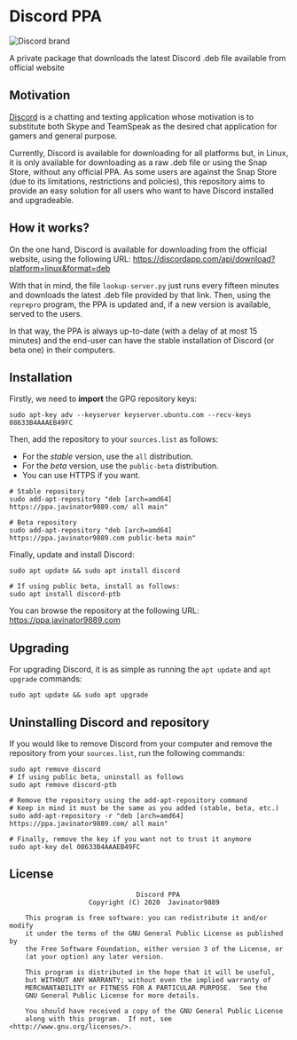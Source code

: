 # Discord PPA
![Discord brand](https://indiemegabooth.com/wp-cargo/uploads/2018/03/Discord-LogoWordmark-Black.png)

A private package that downloads the latest Discord .deb file available from official website

## Motivation

[Discord](https://discordapp.com/) is a chatting and texting application
whose motivation is to substitute both Skype and TeamSpeak as the desired 
chat application for gamers and general purpose.

Currently, Discord is available for downloading for all platforms but, in
Linux, it is only available for downloading as a raw .deb file or using
the Snap Store, without any official PPA. As some users are against the
Snap Store (due to its limitations, restrictions and policies), this 
repository aims to provide an easy solution for all users who want to have
Discord installed and upgradeable.

## How it works?

On the one hand, Discord is available for downloading from the official
website, using the following URL: 
https://discordapp.com/api/download?platform=linux&format=deb

With that in mind, the file `lookup-server.py` just runs every fifteen
minutes and downloads the latest .deb file provided by that link. Then, 
using the `reprepro` program, the PPA is updated and, if a new version is
available, served to the users.

In that way, the PPA is always up-to-date (with a delay of at most 15
minutes) and the end-user can have the stable installation of Discord
(or beta one) in their computers.

## Installation

Firstly, we need to **import** the GPG repository keys:

```shell script
sudo apt-key adv --keyserver keyserver.ubuntu.com --recv-keys 08633B4AAAEB49FC
```

Then, add the repository to your `sources.list` as follows:

+ For the *stable* version, use the `all` distribution.
+ For the *beta* version, use the `public-beta` distribution.
+ You can use HTTPS if you want.

```shell script
# Stable repository
sudo add-apt-repository "deb [arch=amd64] https://ppa.javinator9889.com/ all main"

# Beta repository
sudo add-apt-repository "deb [arch=amd64] https://ppa.javinator9889.com public-beta main"
```

Finally, update and install Discord:

```shell script
sudo apt update && sudo apt install discord

# If using public beta, install as follows:
sudo apt install discord-ptb
```

You can browse the repository at the following URL:
https://ppa.javinator9889.com

## Upgrading

For upgrading Discord, it is as simple as running the `apt update` and `apt
 upgrade` commands:
 
```shell script
sudo apt update && sudo apt upgrade
```

## Uninstalling Discord and repository

If you would like to remove Discord from your computer and remove the repository
from your `sources.list`, run the following commands:

```shell script
sudo apt remove discord
# If using public beta, uninstall as follows
sudo apt remove discord-ptb

# Remove the repository using the add-apt-repository command
# Keep in mind it must be the same as you added (stable, beta, etc.)
sudo add-apt-repository -r "deb [arch=amd64] https://ppa.javinator9889.com/ all main"

# Finally, remove the key if you want not to trust it anymore
sudo apt-key del 08633B4AAAEB49FC
```

## License

```
                                Discord PPA
                    Copyright (C) 2020  Javinator9889

    This program is free software: you can redistribute it and/or modify
    it under the terms of the GNU General Public License as published by
    the Free Software Foundation, either version 3 of the License, or
    (at your option) any later version.

    This program is distributed in the hope that it will be useful,
    but WITHOUT ANY WARRANTY; without even the implied warranty of
    MERCHANTABILITY or FITNESS FOR A PARTICULAR PURPOSE.  See the
    GNU General Public License for more details.

    You should have received a copy of the GNU General Public License
    along with this program.  If not, see <http://www.gnu.org/licenses/>.
```
